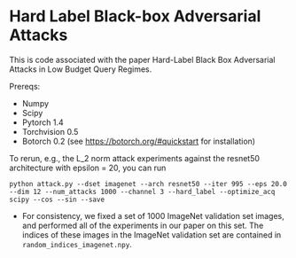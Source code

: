 # Hard Label Black-box Adversarial Attacks

This is code associated with the paper Hard-Label Black Box Adversarial Attacks in Low Budget Query Regimes.

Prereqs:

* Numpy
* Scipy
* Pytorch 1.4
* Torchvision 0.5
* Botorch 0.2 (see https://botorch.org/#quickstart for installation)

To rerun, e.g., the L_2 norm attack experiments against the resnet50 architecture with epsilon = 20, you can run

```
python attack.py --dset imagenet --arch resnet50 --iter 995 --eps 20.0 --dim 12 --num_attacks 1000 --channel 3 --hard_label --optimize_acq scipy --cos --sin --save
```

* For consistency, we fixed a set of 1000 ImageNet validation set images, and performed all of the experiments in our paper on this set. The indices of these images in the ImageNet validation set are contained in ```random_indices_imagenet.npy```.
